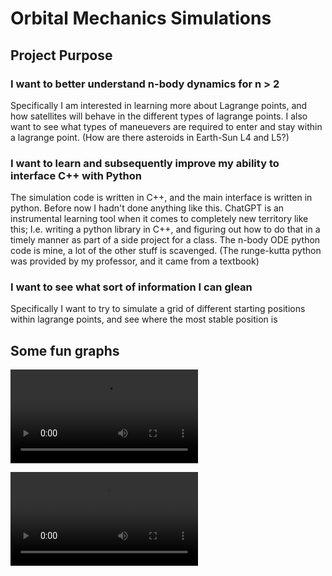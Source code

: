 # Orbital Mechanics Simulations
## Project Purpose
### I want to better understand n-body dynamics for n > 2
Specifically I am interested in learning more about Lagrange points, and how satellites will behave in the different types of lagrange points.
I also want to see what types of maneuevers are required to enter and stay within a lagrange point. (How are there asteroids in Earth-Sun L4 and L5?)
### I want to learn and subsequently improve my ability to interface C++ with Python
The simulation code is written in C++, and the main interface is written in python.
Before now I hadn't done anything like this.
ChatGPT is an instrumental learning tool when it comes to completely new territory like this; I.e. writing a python library in C++, and figuring out how to do that in a timely manner as part of a side project for a class.
The n-body ODE python code is mine, a lot of the other stuff is scavenged. 
(The runge-kutta python was provided by my professor, and it came from a textbook)

### I want to see what sort of information I can glean
Specifically I want to try to simulate a grid of different starting positions within lagrange points, and see where the most stable position is

## Some fun graphs
![5-body animation](https://github.com/JacobASorensen/Orbital_Mechanics_Simulations/blob/main/5_body_anim.mp4)

![Jupiter and Earth](/Jupiter_Earth.mp4)


